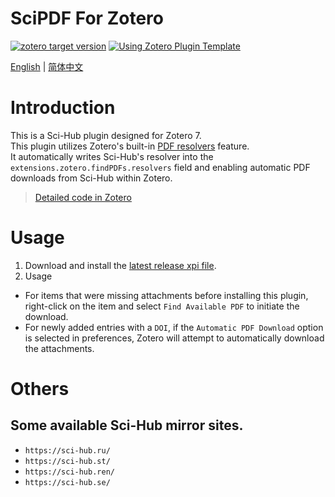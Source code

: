 # SciPDF For Zotero

[![zotero target version](https://img.shields.io/badge/Zotero-7-green?style=flat-square&logo=zotero&logoColor=CC2936)](https://www.zotero.org)
[![Using Zotero Plugin Template](https://img.shields.io/badge/Using-Zotero%20Plugin%20Template-blue?style=flat-square&logo=github)](https://github.com/windingwind/zotero-plugin-template)

[English](README.md) | [简体中文](doc/README-zhCN.md)


# Introduction
This is a Sci-Hub plugin designed for Zotero 7.  
This plugin utilizes Zotero's built-in [PDF resolvers](https://www.zotero.org/support/kb/custom_pdf_resolvers) feature.  
It automatically writes Sci-Hub's resolver into the `extensions.zotero.findPDFs.resolvers` field and enabling automatic PDF downloads from Sci-Hub within Zotero.

> [Detailed code in Zotero](https://github.com/zotero/zotero/blob/5536f8d2bd08ddac9074b9df05b7d205273835e7/chrome/content/zotero/xpcom/attachments.js#L1350)


# Usage
1. Download and install the [latest release xpi file](https://github.com/syt2/zotero-scipdf/releases/latest/download/zotero-scipdf.xpi).
2. Usage
  - For items that were missing attachments before installing this plugin, right-click on the item and select `Find Available PDF` to initiate the download.
  - For newly added entries with a `DOI`, if the `Automatic PDF Download` option is selected in preferences, Zotero will attempt to automatically download the attachments.

# Others
## Some available Sci-Hub mirror sites.
- `https://sci-hub.ru/`
- `https://sci-hub.st/`
- `https://sci-hub.ren/`
- `https://sci-hub.se/`

